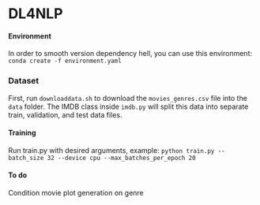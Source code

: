 # DL4NLP

#### Environment
In order to smooth version dependency hell, you can use this environment:
```conda create -f environment.yaml```

### Dataset
First, run `downloaddata.sh` to download the `movies_genres.csv` file into the `data` folder. The IMDB class inside `imdb.py` will split this data into separate train, validation, and test data files.

#### Training
Run train.py with desired arguments, example:
```python train.py --batch_size 32 --device cpu --max_batches_per_epoch 20```

#### To do
Condition movie plot generation on genre
